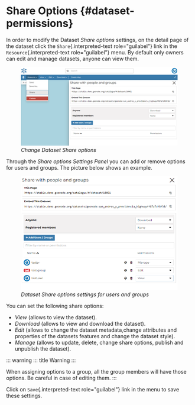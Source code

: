 # Share Options {#dataset-permissions}

In order to modify the Dataset *Share options* settings, on the detail page of the dataset click the `Share`{.interpreted-text role="guilabel"} link in the `Resource`{.interpreted-text role="guilabel"} menu. By default only owners can edit and manage datasets, anyone can view them.

<figure>
<img src="img/change_dataset_permissions.png" class="align-center" alt="img/change_dataset_permissions.png" />
<figcaption><em>Change Dataset Share options</em></figcaption>
</figure>

Through the *Share options Settings Panel* you can add or remove options for users and groups. The picture below shows an example.

<figure>
<img src="img/dataset_permissions_settings.png" class="align-center" alt="img/dataset_permissions_settings.png" />
<figcaption><em>Dataset Share options settings for users and groups</em></figcaption>
</figure>

You can set the following share options:

-   *View* (allows to view the dataset).
-   *Download* (allows to view and download the dataset).
-   *Edit* (allows to change the dataset metadata,change attributes and properties of the datasets features and change the dataset style).
-   *Manage* (allows to update, delete, change share options, publish and unpublish the dataset).

::: warning
::: title
Warning
:::

When assigning options to a group, all the group members will have those options. Be careful in case of editing them.
:::

Click on `Save`{.interpreted-text role="guilabel"} link in the menu to save these settings.
